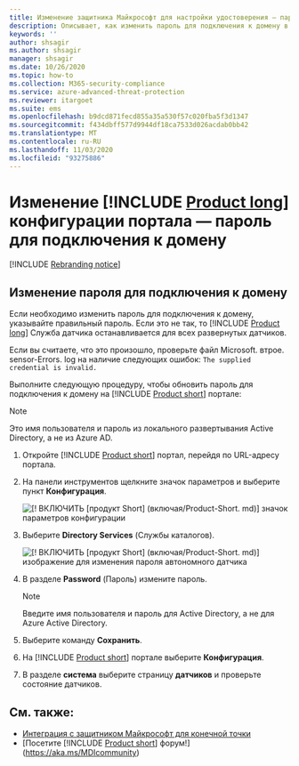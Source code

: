 ```yaml
---
title: Изменение защитника Майкрософт для настройки удостоверения — пароль для подключения к домену
description: Описывает, как изменить пароль для подключения к домену в защитнике Майкрософт для изолированного датчика идентификации.
keywords: ''
author: shsagir
ms.author: shsagir
manager: shsagir
ms.date: 10/26/2020
ms.topic: how-to
ms.collection: M365-security-compliance
ms.service: azure-advanced-threat-protection
ms.reviewer: itargoet
ms.suite: ems
ms.openlocfilehash: b9dcd871fecd855a35a530f57c020fba5f3d1347
ms.sourcegitcommit: f434dbff577d9944df18ca7533d026acdab0bb42
ms.translationtype: MT
ms.contentlocale: ru-RU
ms.lasthandoff: 11/03/2020
ms.locfileid: "93275886"
---
```

# <a name="change-product-long-portal-configuration---domain-connectivity-password"></a>Изменение [!INCLUDE [Product long](includes/product-long.md)] конфигурации портала — пароль для подключения к домену

[!INCLUDE [Rebranding notice](includes/rebranding.md)]

## <a name="change-the-domain-connectivity-password"></a>Изменение пароля для подключения к домену

Если необходимо изменить пароль для подключения к домену, указывайте правильный пароль. Если это не так, то [!INCLUDE [Product long](includes/product-long.md)] Служба датчика останавливается для всех развернутых датчиков.

Если вы считаете, что это произошло, проверьте файл Microsoft. втрое. sensor-Errors. log на наличие следующих ошибок: `The supplied credential is invalid.`

Выполните следующую процедуру, чтобы обновить пароль для подключения к домену на [!INCLUDE [Product short](includes/product-short.md)] портале:

> [!NOTE]
> Это имя пользователя и пароль из локального развертывания Active Directory, а не из Azure AD.

1. Откройте [!INCLUDE [Product short](includes/product-short.md)] портал, перейдя по URL-адресу портала.

1. На панели инструментов щелкните значок параметров и выберите пункт **Конфигурация**.

    ![[! ВКЛЮЧИТЬ [продукт Short] (включая/Product-Short. md)] значок параметров конфигурации](media/config-menu.png)

1. Выберите **Directory Services** (Службы каталогов).

    ![[! ВКЛЮЧИТЬ [продукт Short] (включая/Product-Short. md)] изображение для изменения пароля автономного датчика](media/directory-services.png)

1. В разделе **Password** (Пароль) измените пароль.

    > [!NOTE]
    > Введите имя пользователя и пароль для Active Directory, а не для Azure Active Directory.

1. Выберите команду **Сохранить**.

1. На [!INCLUDE [Product short](includes/product-short.md)] портале выберите **Конфигурация**.
1. В разделе **система** выберите страницу **датчиков** и проверьте состояние датчиков.

## <a name="see-also"></a>См. также:

- [Интеграция с защитником Майкрософт для конечной точки](integrate-mde.md)
- [Посетите [!INCLUDE [Product short](includes/product-short.md)] форум!](https://aka.ms/MDIcommunity)
